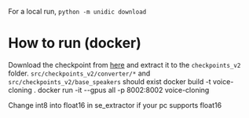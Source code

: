 For a local run, `python -m unidic download`

# How to run (docker)
Download the checkpoint from [here](https://myshell-public-repo-host.s3.amazonaws.com/openvoice/checkpoints_v2_0417.zip) and extract it to the `checkpoints_v2` folder. `src/checkpoints_v2/converter/*` and `src/checkpoints_v2/base_speakers` should exist
docker build -t voice-cloning .
docker run -it --gpus all -p 8002:8002 voice-cloning

Change int8 into float16 in se_extractor if your pc supports float16

